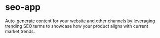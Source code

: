 # seo-app
Auto-generate content for your website and other channels by leveraging trending SEO terms to showcase how your product aligns with current market trends.

